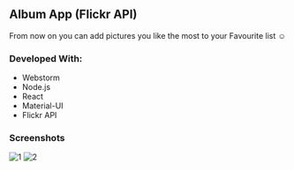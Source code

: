 ## Album App (Flickr API)

From now on you can add pictures you like the most to your Favourite list  :relaxed:

### Developed With:

- Webstorm
- Node.js
- React
- Material-UI 
- Flickr API

### Screenshots

![1](https://user-images.githubusercontent.com/21204863/39980765-bd5304ca-574d-11e8-8dc9-a78fe2262c65.png)
![2](https://user-images.githubusercontent.com/21204863/39980766-bd843e50-574d-11e8-85c3-e4f4c43fd582.png)
